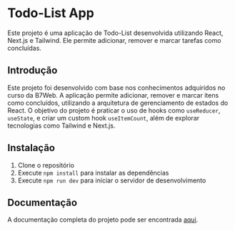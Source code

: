 # Todo-List App

Este projeto é uma aplicação de Todo-List desenvolvida utilizando React, Next.js e Tailwind. Ele permite adicionar, remover e marcar tarefas como concluídas.

## Introdução
Este projeto foi desenvolvido com base nos conhecimentos adquiridos no curso da B7Web. A aplicação permite adicionar, remover e marcar itens como concluídos, utilizando a arquitetura de gerenciamento de estados do React. O objetivo do projeto é praticar o uso de hooks como `useReducer`, `useState`, e criar um custom hook `useItemCount`, além de explorar tecnologias como Tailwind e Next.js.


## Instalação

1. Clone o repositório
2. Execute `npm install` para instalar as dependências
3. Execute `npm run dev` para iniciar o servidor de desenvolvimento


## Documentação

A documentação completa do projeto pode ser encontrada [aqui](./tl-deploy/docs/Documentacao.md).
